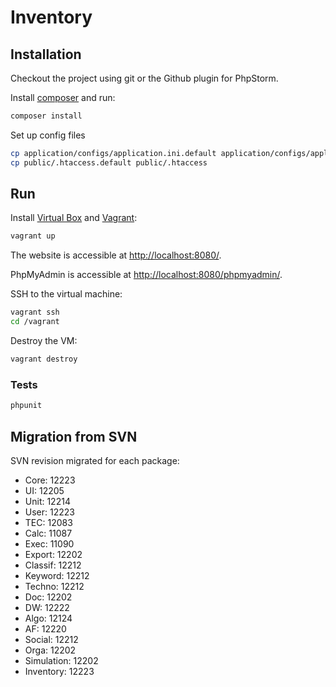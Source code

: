 # Inventory

## Installation

Checkout the project using git or the Github plugin for PhpStorm.

Install [composer](http://getcomposer.org/doc/00-intro.md) and run:

```bash
composer install
```

Set up config files

```bash
cp application/configs/application.ini.default application/configs/application.ini
cp public/.htaccess.default public/.htaccess
```

## Run

Install [Virtual Box](https://www.virtualbox.org/wiki/Downloads) and [Vagrant](http://www.vagrantup.com/):

```bash
vagrant up
```

The website is accessible at [http://localhost:8080/](http://localhost:8080/).

PhpMyAdmin is accessible at [http://localhost:8080/phpmyadmin/](http://localhost:8080/phpmyadmin/).

SSH to the virtual machine:

```bash
vagrant ssh
cd /vagrant
```

Destroy the VM:

```bash
vagrant destroy
```

### Tests

```bash
phpunit
```

## Migration from SVN

SVN revision migrated for each package:

- Core: 12223
- UI: 12205
- Unit: 12214
- User: 12223
- TEC: 12083
- Calc: 11087
- Exec: 11090
- Export: 12202
- Classif: 12212
- Keyword: 12212
- Techno: 12212
- Doc: 12202
- DW: 12222
- Algo: 12124
- AF: 12220
- Social: 12212
- Orga: 12202
- Simulation: 12202
- Inventory: 12223
